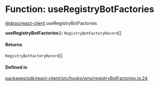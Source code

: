 # Function: useRegistryBotFactories

[@dxos/react-client](../modules/dxos_react_client.md).useRegistryBotFactories

**useRegistryBotFactories**(): `RegistryBotFactoryRecord`[]

#### Returns

`RegistryBotFactoryRecord`[]

#### Defined in

[packages/sdk/react-client/src/hooks/wns/registryBotFactories.ts:24](https://github.com/dxos/dxos/blob/main/packages/sdk/react-client/src/hooks/wns/registryBotFactories.ts#L24)

